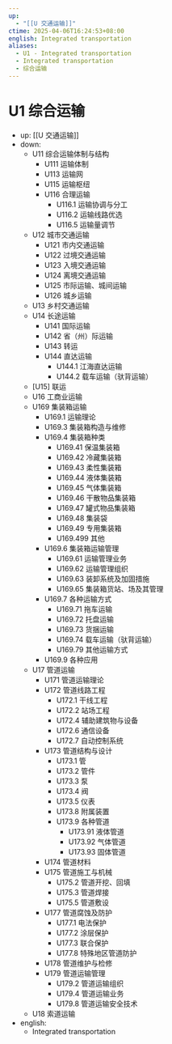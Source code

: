 ```yaml
---
up:
  - "[[U 交通运输]]"
ctime: 2025-04-06T16:24:53+08:00
english: Integrated transportation
aliases:
  - U1 - Integrated transportation
  - Integrated transportation
  - 综合运输
---
```


# U1 综合运输

- up: [[U 交通运输]]
- down:
	- U11 综合运输体制与结构
		- U111 运输体制
		- U113 运输网
		- U115 运输枢纽
		- U116 合理运输
			- U116.1 运输协调与分工
			- U116.2 运输线路优选
			- U116.5 运输量调节
	- U12 城市交通运输
		- U121 市内交通运输
		- U122 过境交通运输
		- U123 入境交通运输
		- U124 离境交通运输
		- U125 市际运输、城间运输
		- U126 城乡运输
	- U13 乡村交通运输
	- U14 长途运输
		- U141 国际运输
		- U142 省（州）际运输
		- U143 转运
		- U144 直达运输
			- U144.1 江海直达运输
			- U144.2 载车运输（驮背运输）
	- [U15] 联运
	- U16 工商业运输
	- U169 集装箱运输
		- U169.1 运输理论
		- U169.3 集装箱构造与维修
		- U169.4 集装箱种类
			- U169.41 保温集装箱
			- U169.42 冷藏集装箱
			- U169.43 柔性集装箱
			- U169.44 液体集装箱
			- U169.45 气体集装箱
			- U169.46 干散物品集装箱
			- U169.47 罐式物品集装箱
			- U169.48 集装袋
			- U169.49 专用集装箱
			- U169.499 其他
		- U169.6 集装箱运输管理
			- U169.61 运输管理业务
			- U169.62 运输管理组织
			- U169.63 装卸系统及加固措施
			- U169.65 集装箱货站、场及其管理
		- U169.7 各种运输方式
			- U169.71 拖车运输
			- U169.72 托盘运输
			- U169.73 货捆运输
			- U169.74 载车运输（驮背运输）
			- U169.79 其他运输方式
		- U169.9 各种应用
	- U17 管道运输
		- U171 管道运输理论
		- U172 管道线路工程
			- U172.1 干线工程
			- U172.2 站场工程
			- U172.4 辅助建筑物与设备
			- U172.6 通信设备
			- U172.7 自动控制系统
		- U173 管道结构与设计
			- U173.1 管
			- U173.2 管件
			- U173.3 泵
			- U173.4 阀
			- U173.5 仪表
			- U173.8 附属装置
			- U173.9 各种管道
				- U173.91 液体管道
				- U173.92 气体管道
				- U173.93 固体管道
		- U174 管道材料
		- U175 管道施工与机械
			- U175.2 管道开挖、回填
			- U175.3 管道焊接
			- U175.5 管道敷设
		- U177 管道腐蚀及防护
			- U177.1 电法保护
			- U177.2 涂层保护
			- U177.3 联合保护
			- U177.8 特殊地区管道防护
		- U178 管道维护与检修
		- U179 管道运输管理
			- U179.2 管道运输组织
			- U179.4 管道运输业务
			- U179.8 管道运输安全技术
	- U18 索道运输
- english:
	- Integrated transportation
